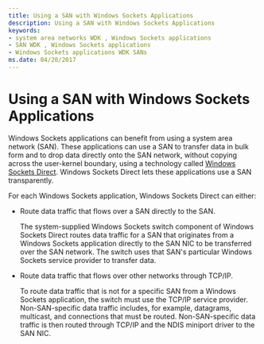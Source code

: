 ```yaml
---
title: Using a SAN with Windows Sockets Applications
description: Using a SAN with Windows Sockets Applications
keywords:
- system area networks WDK , Windows Sockets applications
- SAN WDK , Windows Sockets applications
- Windows Sockets applications WDK SANs
ms.date: 04/20/2017
---
```


# Using a SAN with Windows Sockets Applications





Windows Sockets applications can benefit from using a system area network (SAN). These applications can use a SAN to transfer data in bulk form and to drop data directly onto the SAN network, without copying across the user-kernel boundary, using a technology called [Windows Sockets Direct](windows-sockets-direct.md). Windows Sockets Direct lets these applications use a SAN transparently.

For each Windows Sockets application, Windows Sockets Direct can either:

-   Route data traffic that flows over a SAN directly to the SAN.

    The system-supplied Windows Sockets switch component of Windows Sockets Direct routes data traffic for a SAN that originates from a Windows Sockets application directly to the SAN NIC to be transferred over the SAN network. The switch uses that SAN's particular Windows Sockets service provider to transfer data.

-   Route data traffic that flows over other networks through TCP/IP.

    To route data traffic that is not for a specific SAN from a Windows Sockets application, the switch must use the TCP/IP service provider. Non-SAN-specific data traffic includes, for example, datagrams, multicast, and connections that must be routed. Non-SAN-specific data traffic is then routed through TCP/IP and the NDIS miniport driver to the SAN NIC.

 

 





